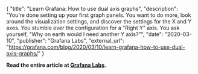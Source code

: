{
	"title": "Learn Grafana: How to use dual axis graphs",
	"description": "You’re done setting up your first graph panels. You want to do more, look around the visualization settings, and discover the settings for the X and Y axes. You stumble over the configuration for a \"Right Y\" axis. You ask yourself, \"Why on earth would I need another Y axis?\"",
	"date": "2020-03-10",
	"publisher": "Grafana Labs",
	"external_url": "https://grafana.com/blog/2020/03/10/learn-grafana-how-to-use-dual-axis-graphs/"
}

**Read the entire article at [Grafana Labs](https://grafana.com/blog/2020/03/10/learn-grafana-how-to-use-dual-axis-graphs/).**

